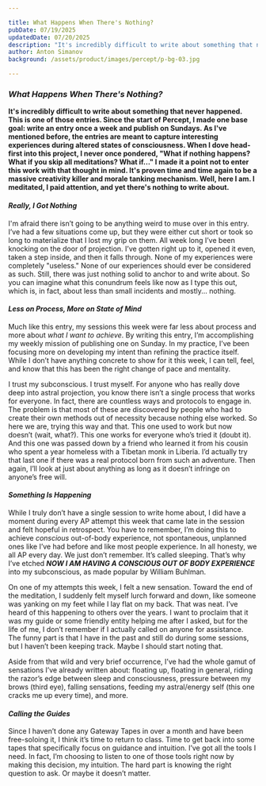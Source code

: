 ```yaml
---

title: What Happens When There's Nothing?
pubDate: 07/19/2025
updatedDate: 07/20/2025
description: "It's incredibly difficult to write about something that never happened. This is one of those entries. Since the start of Percept, I made one base goal: write an entry once a week and publish on Sundays. As I've mentioned before, the entries are meant to capture interesting experiences during altered states of consciousness. When I dove head-first into this project, I never once pondered, 'What if nothing happens? What if you skip all meditations? What if...' I made it a point not to enter this work with that thought in mind. It's proven time and time again to be a massive creativity killer and morale tanking mechanism. Well, here I am. I meditated, I paid attention, and yet there's nothing to write about."
author: Anton Simanov
background: /assets/product/images/percept/p-bg-03.jpg

---
```


### *What Happens When There's Nothing?*

**It's incredibly difficult to write about something that never happened. This is one of those entries. Since the start of Percept, I made one base goal: write an entry once a week and publish on Sundays. As I've mentioned before, the entries are meant to capture interesting experiences during altered states of consciousness. When I dove head-first into this project, I never once pondered, "What if nothing happens? What if you skip all meditations? What if..." I made it a point not to enter this work with that thought in mind. It's proven time and time again to be a massive creativity killer and morale tanking mechanism. Well, here I am. I meditated, I paid attention, and yet there's nothing to write about.**

#### *Really, I Got Nothing*

I'm afraid there isn’t going to be anything weird to muse over in this entry. I’ve had a few situations come up, but they were either cut short or took so long to materialize that I lost my grip on them. All week long I’ve been knocking on the door of projection. I’ve gotten right up to it, opened it even, taken a step inside, and then it falls through. None of my experiences were completely "useless." None of our experiences should ever be considered as such. Still, there was just nothing solid to anchor to and write about. So you can imagine what this conundrum feels like now as I type this out, which is, in fact, about less than small incidents and mostly... nothing.

#### *Less on Process, More on State of Mind*

Much like this entry, my sessions this week were far less about process and more about *what I want to achieve*. By writing this entry, I’m accomplishing my weekly mission of publishing one on Sunday. In my practice, I’ve been focusing more on developing my intent than refining the practice itself. While I don’t have anything concrete to show for it this week, I can tell, feel, and know that this has been the right change of pace and mentality.

I trust my subconscious. I trust myself. For anyone who has really dove deep into astral projection, you know there isn’t a single process that works for everyone. In fact, there are countless ways and protocols to engage in. The problem is that most of these are discovered by people who had to create their own methods out of necessity because nothing else worked. So here we are, trying this way and that. This one used to work but now doesn’t (wait, what?). This one works for everyone who’s tried it (doubt it). And this one was passed down by a friend who learned it from his cousin who spent a year homeless with a Tibetan monk in Liberia. I’d actually try that last one if there was a real protocol born from such an adventure. Then again, I’ll look at just about anything as long as it doesn’t infringe on anyone’s free will.

#### *Something Is Happening*

While I truly don’t have a single session to write home about, I did have a moment during every AP attempt this week that came late in the session and felt hopeful in retrospect. You have to remember, I’m doing this to achieve *conscious* out-of-body experience, not spontaneous, unplanned ones like I’ve had before and like most people experience. In all honesty, we all AP every day. We just don’t remember. It’s called sleeping. That’s why I’ve etched ***NOW I AM HAVING A CONSCIOUS OUT OF BODY EXPERIENCE*** into my subconscious, as made popular by William Buhlman.

On one of my attempts this week, I felt a new sensation. Toward the end of the meditation, I suddenly felt myself lurch forward and down, like someone was yanking on my feet while I lay flat on my back. That was neat. I’ve heard of this happening to others over the years. I want to proclaim that it was my guide or some friendly entity helping me after I asked, but for the life of me, I don’t remember if I actually called on anyone for assistance. The funny part is that I have in the past and still do during some sessions, but I haven’t been keeping track. Maybe I should start noting that.

Aside from that wild and very brief occurrence, I’ve had the whole gamut of sensations I’ve already written about: floating up, floating in general, riding the razor’s edge between sleep and consciousness, pressure between my brows (third eye), falling sensations, feeding my astral/energy self (this one cracks me up every time), and more.

#### *Calling the Guides*

Since I haven’t done any Gateway Tapes in over a month and have been free-soloing it, I think it’s time to return to class. Time to get back into some tapes that specifically focus on guidance and intuition. I’ve got all the tools I need. In fact, I’m choosing to listen to one of those tools right now by making this decision, my intuition. The hard part is knowing the right question to ask. Or maybe it doesn’t matter.